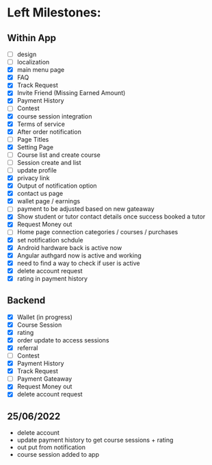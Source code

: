 # Left Milestones:
## Within App
- [ ] design
- [ ] localization
- [x] main menu page
- [x] FAQ
- [x] Track Request
- [x] Invite Friend (Missing Earned Amount)
- [x] Payment History
- [ ] Contest
- [x] course session integration
- [x] Terms of service
- [x] After order notification
- [ ] Page Titles
- [x] Setting Page
- [ ] Course list and create course
- [ ] Session create and list
- [ ] update profile
- [x] privacy link
- [x] Output of notification option
- [x] contact us page
- [x] wallet page / earnings
- [ ] payment to be adjusted based on new gateaway
- [x] Show student or tutor contact details once success booked a tutor
- [x] Request Money out
- [ ] Home page connection categories / courses / purchases
- [x] set notification schdule
- [x] Android hardware back is active now
- [x] Angular authgard now is active and working
- [x] need to find a way to check if user is active
- [x] delete account request
- [x] rating in payment history

## Backend
- [x] Wallet (in progress)
- [x] Course Session
- [x] rating
- [x] order update to access sessions
- [x] referral
- [ ] Contest
- [x] Payment History
- [x] Track Request
- [ ] Payment Gateaway
- [x] Request Money out
- [x] delete account request

## 25/06/2022
- delete account
- update payment history to get course sessions + rating
- out put from notification
- course session added to app

